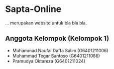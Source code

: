 # Sapta-Online
... merupakan website untuk bla bla bla.

## Anggota Kelompok (Kelompok 1)
- Muhammad Naufal Daffa Salim (G6401211006) 
- Muhammad Tegar Santoso (G6401211086) 
- Pramudya Oktareza (G6401211024)
